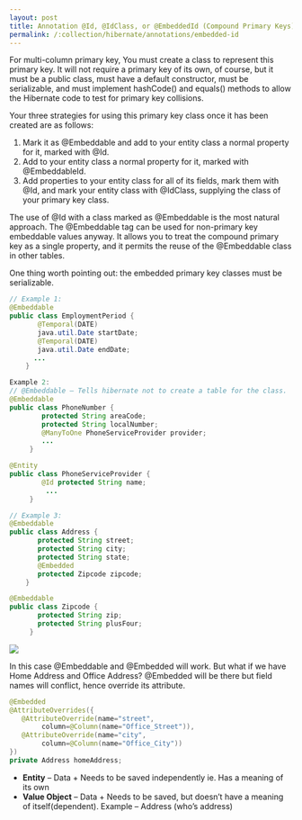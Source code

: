 ```yaml
---
layout: post
title: Annotation @Id, @IdClass, or @EmbeddedId (Compound Primary Keys)
permalink: /:collection/hibernate/annotations/embedded-id
---
```


For multi-column primary key, You must create a class to represent this primary key. It will not require a primary key of its own, of course, but it must be a public class, must have a default constructor, must be serializable, and must implement hashCode() and equals() methods to allow the Hibernate code to test for primary key collisions.

Your three strategies for using this primary key class once it has been created are as follows:
1.	Mark it as @Embeddable and add to your entity class a normal property for it, marked with @Id.
2.	Add to your entity class a normal property for it, marked with @EmbeddableId.
3.	Add properties to your entity class for all of its fields, mark them with @Id, and mark your entity class with @IdClass, supplying the class of your primary key class.

The use of @Id with a class marked as @Embeddable is the most natural approach. The @Embeddable tag can be used for non-primary key embeddable values anyway. It allows you to treat the compound primary key as a single property, and it permits the reuse of the @Embeddable class in other tables.

One thing worth pointing out: the embedded primary key classes must be serializable.

```java
// Example 1:
@Embeddable 
public class EmploymentPeriod { 
       @Temporal(DATE) 
       java.util.Date startDate;
       @Temporal(DATE) 
       java.util.Date endDate;
      ... 
    }

Example 2:
// @Embeddable – Tells hibernate not to create a table for the class.
@Embeddable 
public class PhoneNumber {
        protected String areaCode;
        protected String localNumber;
        @ManyToOne PhoneServiceProvider provider;
        ...
     }

@Entity 
public class PhoneServiceProvider {
        @Id protected String name;
         ...
     }

// Example 3:
@Embeddable 
public class Address {
       protected String street;
       protected String city;
       protected String state;
       @Embedded
       protected Zipcode zipcode;
    }

@Embeddable 
public class Zipcode {
       protected String zip;
       protected String plusFour;
     }
```

![]({{site.cdn}}/hibernate/embeddable.png)

In this case @Embeddable and @Embedded will work. But what if we have Home Address and Office Address? @Embedded will be there but field names will conflict, hence override its attribute.

```java
@Embedded
@AttributeOverrides({
   @AttributeOverride(name="street",   
        column=@Column(name="Office_Street")), 
   @AttributeOverride(name="city",   
        column=@Column(name="Office_City"))
})
private Address homeAddress;
```

-	**Entity** – Data + Needs to be saved independently ie. Has a meaning of its own
-	**Value Object** – Data + Needs to be saved, but doesn’t have a meaning of itself(dependent). Example – Address (who’s address)
